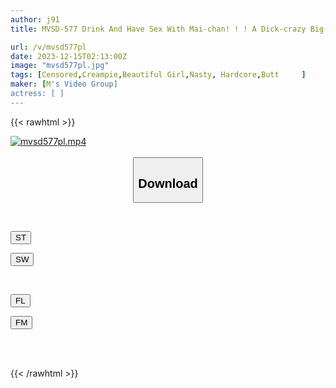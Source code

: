 ```yaml
---
author: j91
title: MVSD-577 Drink And Have Sex With Mai-chan! ! ! A Dick-crazy Big-ass Girl Delivers Raw Pussy! Drunken Driving Piston Makes The Female Fall Into Orgasm!

url: /v/mvsd577pl
date: 2023-12-15T02:13:00Z
image: "mvsd577pl.jpg"
tags: [Censored,Creampie,Beautiful Girl,Nasty, Hardcore,Butt	 ]
maker: [M's Video Group]
actress: [ ]
---
```



{{< rawhtml >}}

<div class="video" data-videoid="8O4rpDAOQ6IoLBB">
    <a href="javascript:;">
        <img src="/v/mvsd577pl/mvsd577pl.jpg" width="WIDTH" height="HEIGHT" alt="mvsd577pl.mp4" loading="lazy">
    </a>
</div>

<script type="text/javascript" src="https://j91.asia/asset/on-demand-st.js"></script>

<br>
  <link rel="stylesheet" href="https://j91.asia/asset/bs5.css">
  
  <center>
  <button class="btn btn-primary" type="button" data-bs-toggle="collapse" data-bs-target=".multi-collapse" aria-expanded="false" aria-controls="multiCollapseExample1 multiCollapseExample2"><h2>Download</h2></button></center>
</p>
<div class="row">
  <div class="col">
    <div class="collapse multi-collapse" id="multiCollapseExample1">
      <div class="card card-body">
	      	      <br>
<div class="buttons">  
<p><a href="https://streamtape.to/v/8O4rpDAOQ6IoLBB" target="_blank"><button class="btn-hover color-3"><i class="fa fa-download"></i> ST</button></a></p>
<p><a href="https://flaswish.com/gyqonz1bplxg" target="_blank"><button class="btn-hover color-2"><i class="fa fa-download"></i> SW</button></a></p></div>
    </div>
  </div>
</div>
  <div class="col">
    <div class="collapse multi-collapse" id="multiCollapseExample2">
      <div class="card card-body">
	      <br>
<div class="buttons">
<p><a href="javascript:;" target="_blank"><button class="btn-hover color-9"><i class="fa fa-download"></i> FL</button></a></p>
<p><a href="javascript:;" target="_blank"><button class="btn-hover color-8"><i class="fa fa-download"></i> FM</button></a></p></div>
<br><br>
      </div>
    </div>
  </div>
</div>

{{< /rawhtml >}}